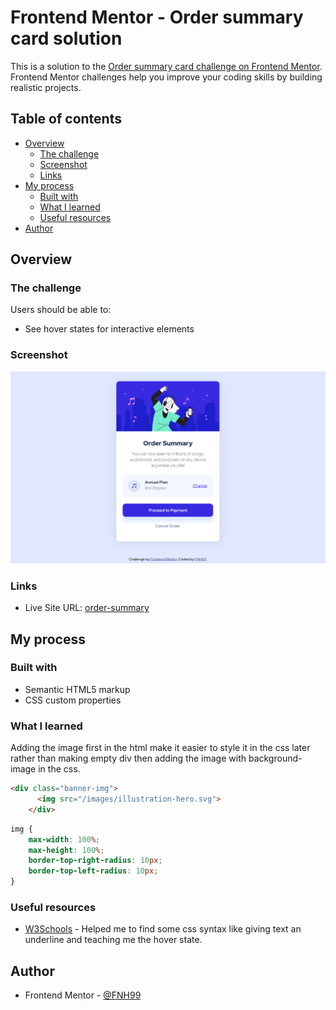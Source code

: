 # Frontend Mentor - Order summary card solution

This is a solution to the [Order summary card challenge on Frontend Mentor](https://www.frontendmentor.io/challenges/order-summary-component-QlPmajDUj). Frontend Mentor challenges help you improve your coding skills by building realistic projects. 

## Table of contents

- [Overview](#overview)
  - [The challenge](#the-challenge)
  - [Screenshot](#screenshot)
  - [Links](#links)
- [My process](#my-process)
  - [Built with](#built-with)
  - [What I learned](#what-i-learned)
  - [Useful resources](#useful-resources)
- [Author](#author)

## Overview

### The challenge

Users should be able to:

- See hover states for interactive elements

### Screenshot

![](https://github.com/FNH99/order-summary-component-main/blob/master/images/screenshot.png)

### Links

- Live Site URL: [order-summary](https://order-summary-component-main-livid-seven.vercel.app)

## My process

### Built with

- Semantic HTML5 markup
- CSS custom properties


### What I learned

Adding the image first in the html make it easier to style it in the css later rather than making empty div then adding the image with background-image in the css.

```html
<div class="banner-img">
      <img src="/images/illustration-hero.svg">
    </div>
```
```css
img {
    max-width: 100%;
    max-height: 100%;
    border-top-right-radius: 10px;
    border-top-left-radius: 10px;
}
```


### Useful resources

- [W3Schools](https://www.w3schools.com/css/default.asp) - Helped me to find some css syntax like giving text an underline and teaching me the hover state.

## Author

- Frontend Mentor - [@FNH99](https://www.frontendmentor.io/profile/FNH99)

